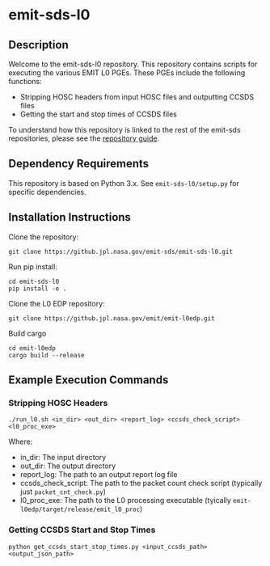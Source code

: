 # emit-sds-l0

## Description

Welcome to the emit-sds-l0 repository.  This repository contains scripts for executing the various EMIT L0 PGEs.  These PGEs include the following functions:
* Stripping HOSC headers from input HOSC files and outputting CCSDS files
* Getting the start and stop times of CCSDS files

To understand how this repository is linked to the rest of the emit-sds repositories, please see the [repository guide](https://github.com/emit-sds/emit-main/wiki/Repository-Guide).

## Dependency Requirements

This repository is based on Python 3.x.  See `emit-sds-l0/setup.py` for specific dependencies.

## Installation Instructions

Clone the repository:
```
git clone https://github.jpl.nasa.gov/emit-sds/emit-sds-l0.git
```
Run pip install:
```
cd emit-sds-l0
pip install -e .
```
Clone the L0 EDP repository:
```
git clone https://github.jpl.nasa.gov/emit/emit-l0edp.git
```
Build cargo
```
cd emit-l0edp
cargo build --release
```

## Example Execution Commands

### Stripping HOSC Headers

```
./run_l0.sh <in_dir> <out_dir> <report_log> <ccsds_check_script> <l0_proc_exe>
```
Where:
* in_dir: The input directory
* out_dir: The output directory
* report_log: The path to an output report log file
* ccsds_check_script: The path to the packet count check script (typically just `packet_cnt_check.py`)
* l0_proc_exe: The path to the L0 processing executable (tyically `emit-l0edp/target/release/emit_l0_proc`)

### Getting CCSDS Start and Stop Times

```
python get_ccsds_start_stop_times.py <input_ccsds_path> <output_json_path>
```

